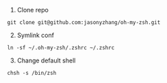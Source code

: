 1. Clone repo
```
git clone git@github.com:jasonyzhang/oh-my-zsh.git
```

2. Symlink conf
```
ln -sf ~/.oh-my-zsh/.zshrc ~/.zshrc
```

3. Change default shell
```
chsh -s /bin/zsh
```
